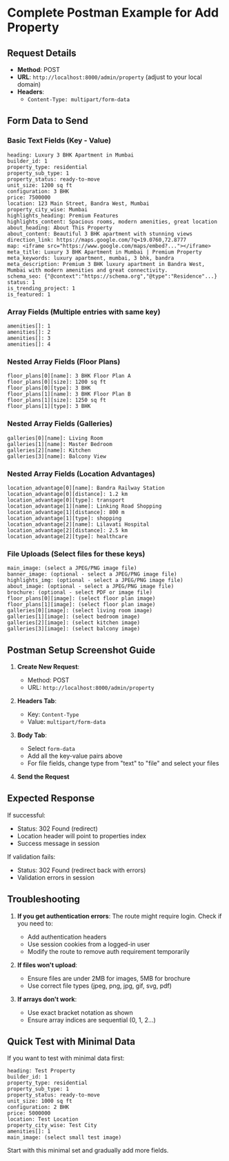 # Complete Postman Example for Add Property

## Request Details
- **Method**: POST
- **URL**: `http://localhost:8000/admin/property` (adjust to your local domain)
- **Headers**: 
  - `Content-Type: multipart/form-data`

## Form Data to Send

### Basic Text Fields (Key - Value)
```
heading: Luxury 3 BHK Apartment in Mumbai
builder_id: 1
property_type: residential
property_sub_type: 1
property_status: ready-to-move
unit_size: 1200 sq ft
configuration: 3 BHK
price: 7500000
location: 123 Main Street, Bandra West, Mumbai
property_city_wise: Mumbai
highlights_heading: Premium Features
highlights_content: Spacious rooms, modern amenities, great location
about_heading: About This Property
about_content: Beautiful 3 BHK apartment with stunning views
direction_link: https://maps.google.com/?q=19.0760,72.8777
map: <iframe src="https://www.google.com/maps/embed?..."></iframe>
meta_title: Luxury 3 BHK Apartment in Mumbai | Premium Property
meta_keywords: luxury apartment, mumbai, 3 bhk, bandra
meta_description: Premium 3 BHK luxury apartment in Bandra West, Mumbai with modern amenities and great connectivity.
schema_seo: {"@context":"https://schema.org","@type":"Residence"...}
status: 1
is_trending_project: 1
is_featured: 1
```

### Array Fields (Multiple entries with same key)
```
amenities[]: 1
amenities[]: 2
amenities[]: 3
amenities[]: 4
```

### Nested Array Fields (Floor Plans)
```
floor_plans[0][name]: 3 BHK Floor Plan A
floor_plans[0][size]: 1200 sq ft
floor_plans[0][type]: 3 BHK
floor_plans[1][name]: 3 BHK Floor Plan B
floor_plans[1][size]: 1250 sq ft
floor_plans[1][type]: 3 BHK
```

### Nested Array Fields (Galleries)
```
galleries[0][name]: Living Room
galleries[1][name]: Master Bedroom
galleries[2][name]: Kitchen
galleries[3][name]: Balcony View
```

### Nested Array Fields (Location Advantages)
```
location_advantage[0][name]: Bandra Railway Station
location_advantage[0][distance]: 1.2 km
location_advantage[0][type]: transport
location_advantage[1][name]: Linking Road Shopping
location_advantage[1][distance]: 800 m
location_advantage[1][type]: shopping
location_advantage[2][name]: Lilavati Hospital
location_advantage[2][distance]: 2.5 km
location_advantage[2][type]: healthcare
```

### File Uploads (Select files for these keys)
```
main_image: (select a JPEG/PNG image file)
banner_image: (optional - select a JPEG/PNG image file)
highlights_img: (optional - select a JPEG/PNG image file)
about_image: (optional - select a JPEG/PNG image file)
brochure: (optional - select PDF or image file)
floor_plans[0][image]: (select floor plan image)
floor_plans[1][image]: (select floor plan image)
galleries[0][image]: (select living room image)
galleries[1][image]: (select bedroom image)
galleries[2][image]: (select kitchen image)
galleries[3][image]: (select balcony image)
```

## Postman Setup Screenshot Guide

1. **Create New Request**: 
   - Method: POST
   - URL: `http://localhost:8000/admin/property`

2. **Headers Tab**:
   - Key: `Content-Type`
   - Value: `multipart/form-data`

3. **Body Tab**:
   - Select `form-data`
   - Add all the key-value pairs above
   - For file fields, change type from "text" to "file" and select your files

4. **Send the Request**

## Expected Response

If successful:
- Status: 302 Found (redirect)
- Location header will point to properties index
- Success message in session

If validation fails:
- Status: 302 Found (redirect back with errors)
- Validation errors in session

## Troubleshooting

1. **If you get authentication errors**: The route might require login. Check if you need to:
   - Add authentication headers
   - Use session cookies from a logged-in user
   - Modify the route to remove auth requirement temporarily

2. **If files won't upload**: 
   - Ensure files are under 2MB for images, 5MB for brochure
   - Use correct file types (jpeg, png, jpg, gif, svg, pdf)

3. **If arrays don't work**: 
   - Use exact bracket notation as shown
   - Ensure array indices are sequential (0, 1, 2...)

## Quick Test with Minimal Data

If you want to test with minimal data first:

```
heading: Test Property
builder_id: 1
property_type: residential
property_sub_type: 1
property_status: ready-to-move
unit_size: 1000 sq ft
configuration: 2 BHK
price: 5000000
location: Test Location
property_city_wise: Test City
amenities[]: 1
main_image: (select small test image)
```

Start with this minimal set and gradually add more fields.
